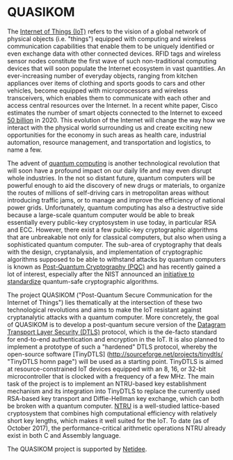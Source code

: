 # QUASIKOM

The [Internet of Things (IoT)](http://en.wikipedia.org/wiki/Internet_of_things
"Internet of things on Wikipedia") refers to the vision of a global network of
physical objects (i.e. "things") equipped with computing and wireless
communication capabilities that enable them to be uniquely identified or even
exchange data with other connected devices. RFID tags and wireless sensor nodes
constitute the first wave of such non-traditional computing devices that will
soon populate the Internet ecosystem in vast quantities. An ever-increasing
number of everyday objects, ranging from kitchen appliances over items of
clothing and sports goods to cars and other vehicles, become equipped with
microprocessors and wireless transceivers, which enables them to communicate
with each other and access central resources over the Internet. In a recent
white paper, Cisco estimates the number of smart objects connected to the
Internet to exceed [50
billion](http://www.cisco.com/c/dam/en_us/about/ac79/docs/innov/IoT_IBSG_0411FINAL.pdf
"Cisco IoT white paper") in 2020. This evolution of the Internet will change
the way how we interact with the physical world surrounding us and create
exciting new opportunities for the economy in such areas as health care,
industrial automation, resource management, and transportation and logistics,
to name a few.

The advent of [quantum
computing](http://en.wikipedia.org/wiki/Quantum_computing "Quantum computing on
Wikipedia") is another technological revolution that will soon have a profound
impact on our daily life and may even disrupt whole industries. In the not so
distant future, quantum computers will be powerful enough to aid the discovery
of new drugs or materials, to organize the routes of millions of self-driving
cars in metropolitan areas without introducing traffic jams, or to manage and
improve the efficiency of national power grids. Unfortunately, quantum
computing has also a destructive side because a large-scale quantum computer
would be able to break essentially every public-key cryptosystem in use today,
in particular RSA and ECC. However, there exist a few public-key cryptographic
algorithms that are unbreakable not only for classical computers, but also when
using a sophisticated quantum computer. The sub-area of cryptography that deals
with the design, cryptanalysis, and implementation of cryptographic algorithms
supposed to be able to withstand attacks by quantum computers is known as
[Post-Quantum Cryptography
(PQC)](http://en.wikipedia.org/wiki/Post-quantum_cryptography "Post-quantum
cryptography on Wikipedia") and has recently gained a lot of interest,
especially after the NIST announced an [initiative to
standardize](http://csrc.nist.gov/Projects/Post-Quantum-Cryptography "NIST
post-quantum cryptography project") quantum-safe cryptographic algorithms.

The project QUASIKOM ("Post-Quantum Secure Communication for the Internet of
Things") lies thematically at the intersection of these two technological
revolutions and aims to make the IoT resistant against cryptanalytic attacks
with a quantum computer. More concretely, the goal of QUASIKOM is to develop a
post-quantum secure version of the [Datagram Transport Layer Security
(DTLS)](http://tools.ietf.org/html/rfc6347 "RFC6347") protocol, which is the
de-facto standard for end-to-end authentication and encryption in the IoT. It
is also planned to implement a prototype of such a "hardened" DTLS protocol,
whereby the open-source software [TinyDTLS]
(http://sourceforge.net/projects/tinydtls/ "TinyDTLS homn page") will be used
as a starting point. TinyDTLS is aimed at resource-constrained IoT devices
equipped with an 8, 16, or 32-bit microcontroller that is clocked with a
frequency of a few MHz. The main task of the project is to implement an
NTRU-based key establishment mechanism and its integration into TinyDTLS to
replace the currently used RSA-based key transport and Diffie-Hellman key
exchange, which can both be broken with a quantum computer.
[NTRU](http://www.onboardsecurity.com/products/ntru-crypto "NTRU home page") is
a well-studied lattice-based cryptosystem that combines high computational
efficiency with relatively short key lengths, which makes it well suited for
the IoT. To date (as of October 2017), the performance-critical arithmetic
operations NTRU already exist in both C and Assembly language.

 The QUASIKOM project is supported by
[Netidee](http://www.netidee.at "NetIdee Homepage").
